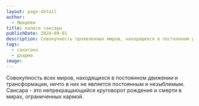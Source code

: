 ```yaml
---
layout: page-detail
author:
  - Яшодеви
title: колесо сансары
publishDate: 2024-09-01
description: Совокупность проявленных миров, находящихся в постоянном движении и трансформации, ничто в них не является постоянным и незыблемым. Сансара - это непрекращающийся круговорот рождения и смерти в мирах, ограниченных кармой.
tags:
  - санатана
  - дхарма
image:
---
```

Совокупность всех миров, находящихся в постоянном движении и трансформации, ничто в них не является постоянным и незыблемым. Сансара - это непрекращающийся круговорот рождения и смерти в мирах, ограниченных кармой.

